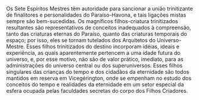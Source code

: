 ﻿Os Sete Espíritos Mestres têm autoridade para sancionar a união trinitizante de finalitores e personalidades do Paraíso-Havona, e tais ligações mistas sempre são bem-sucedidas. Os magníficos filhos-criatura trinitizados resultantes são representativos de conceitos inadequados à compreensão, tanto das criaturas eternas do Paraíso, quanto das criaturas temporais do espaço; por isso, eles se tornam tutelados dos Arquitetos do Universo-Mestre. Esses filhos trinitizados do destino incorporam idéias, ideais e experiência, as quais aparentemente pertencem a uma idade futura do universo, e, por esse motivo, não são de valor prático, imediato, para as administrações do universo central ou dos superuniversos. Esses filhos singulares das crianças do tempo e dos cidadãos da eternidade são todos mantidos em reserva em Vicegérington, onde se empenham no estudo dos conceitos do tempo e realidades da eternidade em um setor especial da esfera ocupada pelas faculdades secretas do corpo dos Filhos Criadores.